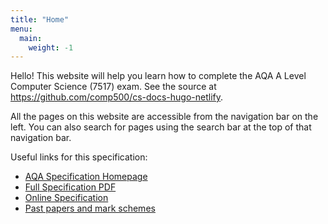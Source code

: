 ```yaml
---
title: "Home"
menu:
  main:
    weight: -1
---
```


Hello! This website will help you learn how to complete the AQA A Level Computer Science (7517) exam. See the source at https://github.com/comp500/cs-docs-hugo-netlify.

All the pages on this website are accessible from the navigation bar on the left. You can also search for pages using the search bar at the top of that navigation bar.

Useful links for this specification:

- [AQA Specification Homepage](https://www.aqa.org.uk/subjects/computer-science-and-it/as-and-a-level/computer-science-7516-7517)
- [Full Specification PDF](https://filestore.aqa.org.uk/resources/computing/specifications/AQA-7516-7517-SP-2015.PDF)
- [Online Specification](https://www.aqa.org.uk/subjects/computer-science-and-it/as-and-a-level/computer-science-7516-7517/subject-content-a-level)
- [Past papers and mark schemes](https://www.aqa.org.uk/subjects/computer-science-and-it/as-and-a-level/computer-science-7516-7517/assessment-resources)
